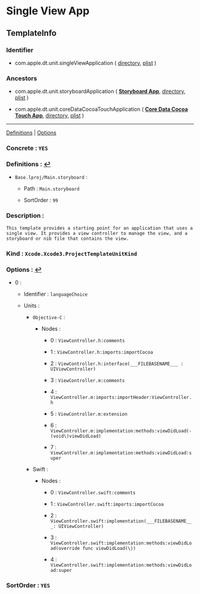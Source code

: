 # Single View App

## TemplateInfo

### Identifier

- com.apple.dt.unit.singleViewApplication ( [directory](/Applications/Xcode.app/Contents/Developer/Platforms/iPhoneOS.platform/Developer/Library/Xcode/Templates/Project%20Templates/iOS/Application/Single%20View%20App.xctemplate), [plist](/Applications/Xcode.app/Contents/Developer/Platforms/iPhoneOS.platform/Developer/Library/Xcode/Templates/Project%20Templates/iOS/Application/Single%20View%20App.xctemplate/TemplateInfo.plist) )

### Ancestors

- com.apple.dt.unit.storyboardApplication ( [**Storyboard App**](Storyboard%20App.md), [directory](/Applications/Xcode.app/Contents/Developer/Platforms/iPhoneOS.platform/Developer/Library/Xcode/Templates/Project%20Templates/iOS/Application/Storyboard%20App.xctemplate), [plist](/Applications/Xcode.app/Contents/Developer/Platforms/iPhoneOS.platform/Developer/Library/Xcode/Templates/Project%20Templates/iOS/Application/Storyboard%20App.xctemplate/TemplateInfo.plist) )

- com.apple.dt.unit.coreDataCocoaTouchApplication ( [**Core Data Cocoa Touch App**](Core%20Data%20Cocoa%20Touch%20App.md), [directory](/Applications/Xcode.app/Contents/Developer/Platforms/iPhoneOS.platform/Developer/Library/Xcode/Templates/Project%20Templates/iOS/Application/Core%20Data%20Cocoa%20Touch%20App.xctemplate), [plist](/Applications/Xcode.app/Contents/Developer/Platforms/iPhoneOS.platform/Developer/Library/Xcode/Templates/Project%20Templates/iOS/Application/Core%20Data%20Cocoa%20Touch%20App.xctemplate/TemplateInfo.plist) )

---
<span id="a_Definitions">[Definitions](#f_Definitions)</span> | <span id="a_Options">[Options](#f_Options)</span>

### Concrete : `YES`

### Definitions :  <span id="f_Definitions"/>[↩](#a_Definitions)

- `Base.lproj/Main.storyboard` : 

	- Path : `Main.storyboard`

	- SortOrder : `99`

### Description : 

```
This template provides a starting point for an application that uses a single view. It provides a view controller to manage the view, and a storyboard or nib file that contains the view.
```

### Kind : `Xcode.Xcode3.ProjectTemplateUnitKind`

### Options :  <span id="f_Options"/>[↩](#a_Options)

- 0 : 

	- Identifier : `languageChoice`

	- Units : 

		- `Objective-C` : 

			- Nodes : 

				- 0 : `ViewController.h:comments`

				- 1 : `ViewController.h:imports:importCocoa`

				- 2 : `ViewController.h:interface(___FILEBASENAME___ : UIViewController)`

				- 3 : `ViewController.m:comments`

				- 4 : `ViewController.m:imports:importHeader:ViewController.h`

				- 5 : `ViewController.m:extension`

				- 6 : `ViewController.m:implementation:methods:viewDidLoad(- (void\)viewDidLoad)`

				- 7 : `ViewController.m:implementation:methods:viewDidLoad:super`

		- Swift : 

			- Nodes : 

				- 0 : `ViewController.swift:comments`

				- 1 : `ViewController.swift:imports:importCocoa`

				- 2 : `ViewController.swift:implementation(___FILEBASENAME___: UIViewController)`

				- 3 : `ViewController.swift:implementation:methods:viewDidLoad(override func viewDidLoad(\))`

				- 4 : `ViewController.swift:implementation:methods:viewDidLoad:super`

### SortOrder : `YES`